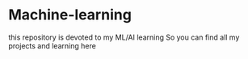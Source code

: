# Machine-learning

this repository is devoted to my ML/AI learning 
So you can find all my projects and learning here 
